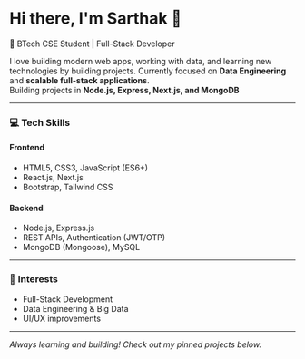 # Hi there, I'm Sarthak 👋  

🚀 BTech CSE Student | Full-Stack Developer 

I love building modern web apps, working with data, and learning new technologies by building projects. Currently focused on **Data Engineering** and **scalable full-stack applications**.  
Building projects in **Node.js, Express, Next.js, and MongoDB**   

---

### 💻 **Tech Skills**

#### **Frontend**
- HTML5, CSS3, JavaScript (ES6+)
- React.js, Next.js
- Bootstrap, Tailwind CSS  

#### **Backend**
- Node.js, Express.js
- REST APIs, Authentication (JWT/OTP)
- MongoDB (Mongoose), MySQL  

---

### 🎯 **Interests**
- Full-Stack Development  
- Data Engineering & Big Data  
- UI/UX improvements

---

*Always learning and building! Check out my pinned projects below.*  
